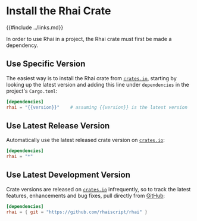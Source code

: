 Install the Rhai Crate
=====================

{{#include ../links.md}}

In order to use Rhai in a project, the Rhai crate must first be made a dependency.


Use Specific Version
--------------------

The easiest way is to install the Rhai crate from [`crates.io`](https://crates.io/crates/rhai/),
starting by looking up the latest version and adding this line under `dependencies` in the project's `Cargo.toml`:

```toml
[dependencies]
rhai = "{{version}}"    # assuming {{version}} is the latest version
```

Use Latest Release Version
--------------------------

Automatically use the latest released crate version on [`crates.io`](https://crates.io/crates/rhai/):

```toml
[dependencies]
rhai = "*"
```

Use Latest Development Version
------------------------------

Crate versions are released on [`crates.io`](https://crates.io/crates/rhai/) infrequently,
so to track the latest features, enhancements and bug fixes, pull directly from
[GitHub](https://github.com/rhaiscript/rhai):

```toml
[dependencies]
rhai = { git = "https://github.com/rhaiscript/rhai" }
```
